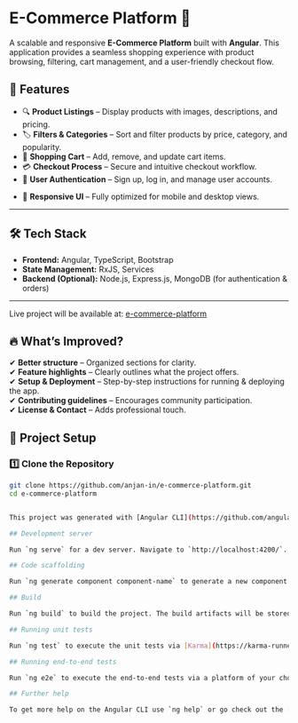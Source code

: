 # E-Commerce Platform 🛒
A scalable and responsive **E-Commerce Platform** built with **Angular**. This application provides a seamless shopping experience with product browsing, filtering, cart management, and a user-friendly checkout flow.

## 🚀 Features

- 🔍 **Product Listings** – Display products with images, descriptions, and pricing.
- 🏷️ **Filters & Categories** – Sort and filter products by price, category, and popularity.
- 🛒 **Shopping Cart** – Add, remove, and update cart items.
- 💳 **Checkout Process** – Secure and intuitive checkout workflow.
- 👤 **User Authentication** – Sign up, log in, and manage user accounts.
<!-- - 🌙 **Dark/Light Mode** – Theme switcher for better user experience. -->
- 📱 **Responsive UI** – Fully optimized for mobile and desktop views.

---

## 🛠 Tech Stack

- **Frontend:** Angular, TypeScript, Bootstrap
- **State Management:** RxJS, Services
- **Backend (Optional):** Node.js, Express.js, MongoDB (for authentication & orders)

---

Live project will be available at: [e-commerce-platform](https://anjan-in.github.io/e-commerce-platform/)


## 🔥 What’s Improved?
✔ **Better structure** – Organized sections for clarity.  
✔ **Feature highlights** – Clearly outlines what the project offers.  
✔ **Setup & Deployment** – Step-by-step instructions for running & deploying the app.  
✔ **Contributing guidelines** – Encourages community participation.  
✔ **License & Contact** – Adds professional touch.

## 📂 Project Setup

### 1️⃣ Clone the Repository
```sh
git clone https://github.com/anjan-in/e-commerce-platform.git
cd e-commerce-platform


This project was generated with [Angular CLI](https://github.com/angular/angular-cli) version 16.2.11.

## Development server

Run `ng serve` for a dev server. Navigate to `http://localhost:4200/`. The application will automatically reload if you change any of the source files.

## Code scaffolding

Run `ng generate component component-name` to generate a new component. You can also use `ng generate directive|pipe|service|class|guard|interface|enum|module`.

## Build

Run `ng build` to build the project. The build artifacts will be stored in the `dist/` directory.

## Running unit tests

Run `ng test` to execute the unit tests via [Karma](https://karma-runner.github.io).

## Running end-to-end tests

Run `ng e2e` to execute the end-to-end tests via a platform of your choice. To use this command, you need to first add a package that implements end-to-end testing capabilities.

## Further help

To get more help on the Angular CLI use `ng help` or go check out the [Angular CLI Overview and Command Reference](https://angular.io/cli) page.
